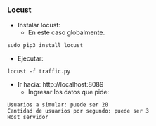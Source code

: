 ### Locust

* Instalar locust:
    * En este caso globalmente.

```
sudo pip3 install locust
```

* Ejecutar:

```
locust -f traffic.py
```

* Ir hacia: http://localhost:8089
    * Ingresar los datos que pide:

```
Usuarios a simular: puede ser 20
Cantidad de usuarios por segundo: puede ser 3
Host servidor
```